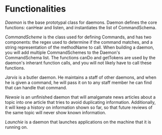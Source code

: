Functionalities
=====

*Daemon* is the base prototypal class for daemons.  Daemon defines the core functions: canHear and listen, and instantiates the list of CommandSchema. 

*CommandScheme* is the class used for defining Commands, and has two components: the regex used to determine if the command matches, and a string representation of the methodName to call.  When building a daemon, you will add multiple CommandSchemes to the Daemon's CommandSchema list.  The functions canDo and getTokens are used by the daemon's inherant function calls, and you will not likely have to call these functions.


*Jarvis* is a butler daemon.  He maintains a staff of other daemons, and when he is given a command, he will pass it on to any staff member he can find that can handle that command.

*Newsie* is an unfinished daemon that will amalgamate news articles about a topic into one article that tries to avoid duplicating information.  Additionally, it will keep a history on information shown so far, so that future reviews of the same topic will never show known information.

*Launchie* is a daemon that launches applications on the machine that it is running on.
